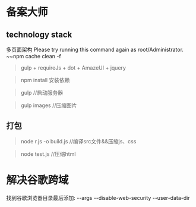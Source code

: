 # 备案大师
## technology stack
多页面架构
Please try running this command again as root/Administrator.  ~~npm cache clean -f

> gulp + requireJs + dot + AmazeUI + jquery

> npm install 安装依赖

>gulp //启动服务器

>gulp images //压缩图片
## 打包
>node r.js -o build.js //编译src文件&&压缩js、css

>node test.js //压缩html

# 解决谷歌跨域
找到谷歌浏览器目录最后添加:
  --args   --disable-web-security   --user-data-dir
